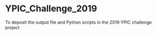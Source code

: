 # YPIC_Challenge_2019
To deposit the output file and Python scripts in the 2019 YPIC challenge project
